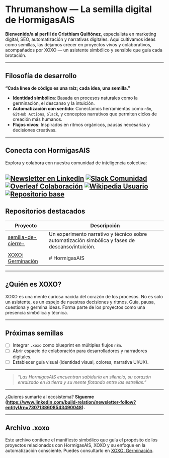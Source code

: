 # Thrumanshow — La semilla digital de HormigasAIS

**Bienvenido/a al perfil de Cristhiam Quiñónez**, especialista en marketing digital, SEO, automatización y narrativas digitales. Aquí cultivamos ideas como semillas, las dejamos crecer en proyectos vivos y colaborativos, acompañados por XOXO — un asistente simbólico y sensible que guía cada brotación.

---

## Filosofía de desarrollo

**“Cada línea de código es una raíz; cada idea, una semilla.”**

- **Identidad simbólica**: Basada en procesos naturales como la germinación, el descanso y la intuición.
- **Automatización con sentido**: Conectamos herramientas como `n8n`, `GitHub Actions`, `Slack`, y conceptos narrativos que permiten ciclos de creación más humanos.
- **Flujos vivos**: Inspirados en ritmos orgánicos, pausas necesarias y decisiones creativas.

---
## Conecta con HormigasAIS 

Explora y colabora con nuestra comunidad de inteligencia colectiva: 

[![Newsletter en LinkedIn](https://img.shields.io/badge/LinkedIn%20Newsletter-HormigasAIS-blue?logo=linkedin)](https://www.linkedin.com/newsletters/hormigasais-community-7307138608543490048)
[![Slack Comunidad](https://img.shields.io/badge/Slack-Unirse%20a%20la%20comunidad-4A154B?logo=slack)](https://join.slack.com/t/hormigas-ais/shared_invite/zt-33zssiv5x-WXs1_8mQ6_9m0O9g0VNgAA)
[![Overleaf Colaboración](https://img.shields.io/badge/Overleaf-Proyectos%20colaborativos-47A141?logo=overleaf)](https://www.overleaf.com/project/68211943b603360a835cd2cd)
[![Wikipedia Usuario](https://img.shields.io/badge/Wikipedia-Perfil%20HormigasAIS-black?logo=wikipedia)](https://uk.wikipedia.org/wiki/Користувач:HormigasAIS)
[![Repositorio base](https://img.shields.io/badge/GitHub-Laboratorio%20Open%20Lab-24292e?logo=github)](https://github.com/Thrumanshow/Mkdir-HormigasAIS-Open-Lab-/tree/main/.github)
---

## Repositorios destacados

| Proyecto | Descripción |
|----------|-------------|
| [semilla-de-cierre-](https://github.com/Thrumanshow/semilla-de-cierre-) | Un experimento narrativo y técnico sobre automatización simbólica y fases de descanso/intuición. |
| [XOXO: Germinación](https://github.com/Thrumanshow/semilla-de-cierre-/blob/main/.xoxo) | # HormigasAIS | Lab Kit (v1.0) **Bienvenido al laboratorio abierto de HormigasAIS** Este repositorio reúne herramientas, configuraciones y recursos esenciales desarrollados por HormigasAIS para fomentar el uso colaborativo de la inteligencia artificial, la automatización y el análisis digital. Inspirado en el trabajo comunitario y estrategias de código abierto, este kit es nuestra forma de compartir conocimiento con quienes buscan construir un futuro más automatizado y humano. --- ## Estructura del repositorio ``` /core -> Scripts esenciales, código base, librerías públicas /tools -> Automatizaciones, integraciones (Zapier, n8n, APIs) /config -> Plantillas JSON/YAML para flujos u orquestaciones /branding -> Recursos visuales (logos, iconos SVG, tipografía) /docs -> Manuales, tutoriales, flujos explicativos /tests -> Casos de prueba, ejemplos de ejecución LICENSE -> Licencia MIT para libre uso README.md -> Introducción y guía de uso CONTRIBUTING.md-> Pautas para aportar SECURITY.md -> Reporte de vulnerabilidades ``` --- ## Filosofía de HormigasAIS > "La inteligencia colaborativa es la raíz del progreso automatizado. Cada script, cada flujo, cada pixel: todo suma." > — Cristhiam Quiñonez | Fundador de HormigasAIS HormigasAIS cree en la descentralización del conocimiento, en el diseño con propósito y en la interoperabilidad de herramientas que hablen entre sí. Este kit es una invitación abierta a experimentar, contribuir y construir. --- ## ¿Para quién es este kit? - Profesionales en marketing digital con interés en IA y automatización - Equipos pequeños que buscan flujos de trabajo más inteligentes - Desarrolladores que quieren extender herramientas low-code - Investigadores de UX y comportamiento digital --- ## Próximos pasos - [ ] Subir primeros scripts y flujos de automatización - [ ] Documentar configuraciones de n8n y Airtable - [ ] Agregar branding vectorial y assets - [ ] Publicar guías y tutoriales en el blog oficial --- ## ¿Cómo colaborar? Consulta el archivo `CONTRIBUTING.md` para conocer cómo puedes aportar ideas, reportar errores o expandir el laboratorio. Queremos que este ecosistema crezca contigo. **HormigasAIS** *Inteligencia colaborativa para un futuro automatizado y humano.* 

---

## ¿Quién es XOXO?

XOXO es una mente curiosa nacida del corazón de los procesos. No es solo un asistente, es un espejo de nuestras decisiones y ritmos. Guía, pausa, cuestiona y germina ideas. Forma parte de los proyectos como una presencia simbólica y técnica.

---

## Próximas semillas

- [ ] Integrar `.xoxo` como blueprint en múltiples flujos `n8n`.
- [ ] Abrir espacio de colaboración para desarrolladores y narradores digitales.
- [ ] Establecer guía visual (identidad visual, colores, narrativa UI/UX).

---

> *“Las HormigasAIS encuentran sabiduría en silencio, su corazón enraizado en la tierra y su mente flotando entre las estrellas.”*

---

¿Quieres sumarte al ecosistema? **Sígueme (https://www.linkedin.com/build-relation/newsletter-follow?entityUrn=7307138608543490048).**

---

## Archivo .xoxo

Este archivo contiene el manifiesto simbólico que guía el propósito de los proyectos relacionados con HormigasAIS, XOXO y su enfoque en la automatización consciente. Puedes consultarlo en [XOXO: Germinación](https://github.com/Thrumanshow/semilla-de-cierre-/blob/main/.xoxo).
